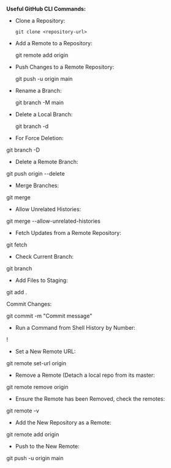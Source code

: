**Useful GitHub CLI Commands:**

- Clone a Repository:

	`git clone <repository-url>` 

- Add a Remote to a Repository:

	git remote add origin <new-repo-url> 

- Push Changes to a Remote Repository:

	git push -u origin main 

- Rename a Branch:

	git branch -M main 

- Delete a Local Branch:

	git branch -d <branch-name>

- For Force Deletion:

 git branch -D <branch-name> 

- Delete a Remote Branch:

 git push origin --delete <branch-name> 

- Merge Branches:

 git merge <branch-name> 

- Allow Unrelated Histories:

 git merge <branch-name> --allow-unrelated-histories 

- Fetch Updates from a Remote Repository:

 git fetch <remote-name> 

- Check Current Branch:

 git branch 

- Add Files to Staging:

 git add . 

Commit Changes:

 git commit -m "Commit message" 

- Run a Command from Shell History by Number:

 !<command-number> 

- Set a New Remote URL:

 git remote set-url origin <new-repo-url> 

- Remove a Remote (Detach a local repo from its master:

 git remote remove origin 

- Ensure the Remote has been Removed, check the remotes:

 git remote -v 

- Add the New Repository as a Remote:

 git remote add origin <new-repo-url> 

- Push to the New Remote:

 git push -u origin main 
 
